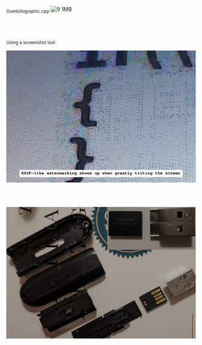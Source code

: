 <sub>Overkillographic.cpp</sub>
![9 1MB](https://user-images.githubusercontent.com/75550631/228114557-75d1867a-eae0-45a6-885d-379e320eac5d.gif)

<br>
<br>

<sub>Using a screenshot tool</sub>
<p align="center">
  <img src="https://raw.githubusercontent.com/compromise-evident/WhatNot/main/Sus_screenshot.png">
</p>

<br>
<br>

<p align="center">
  <img src="https://raw.githubusercontent.com/compromise-evident/WhatNot/main/USB_drive.png">
</p>
